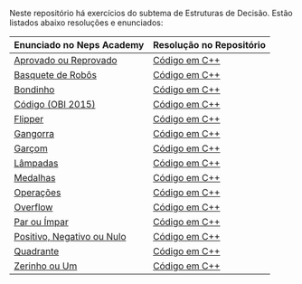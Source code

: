 Neste repositório há exercícios do subtema de Estruturas de Decisão. Estão listados abaixo resoluções e enunciados:

| **Enunciado no Neps Academy** | **Resolução no Repositório** |
|------------------------------------------------------------|--------------------------------------------------------------------------------------------------------------------------------------------------|
|[Aprovado ou Reprovado](https://neps.academy/br/exercise/86)|[Código em C++](https://github.com/AndreotiK/NepsAcademy/blob/main/Programação%20Básica/Estruturas%20de%20Decisão/Códigos/Aprovado%20ou%20Reprovado.cpp)  | 
|[Basquete de Robôs](https://neps.academy/br/exercise/162)   |[Código em C++](https://github.com/AndreotiK/NepsAcademy/blob/main/Programação%20Básica/Estruturas%20de%20Decisão/Códigos/Basquete%20de%20Robôs.cpp)      |
|[Bondinho](https://neps.academy/br/exercise/13)|[Código em C++](https://github.com/AndreotiK/NepsAcademy/blob/main/Programação%20Básica/Estruturas%20de%20Decisão/Códigos/Bondinho.cpp)|
|[Código (OBI 2015)](https://neps.academy/br/exercise/47)|[Código em C++](https://github.com/AndreotiK/NepsAcademy/blob/main/Programação%20Básica/Estruturas%20de%20Decisão/Códigos/Código%20(OBI%202015).cpp)|
|[Flipper](https://neps.academy/br/exercise/87)|[Código em C++](https://github.com/AndreotiK/NepsAcademy/blob/main/Programação%20Básica/Estruturas%20de%20Decisão/Códigos/Flipper.cpp)|
|[Gangorra](https://neps.academy/br/exercise/260)|[Código em C++](https://github.com/AndreotiK/NepsAcademy/blob/main/Programação%20Básica/Estruturas%20de%20Decisão/Códigos/Gangorra.cpp)|
|[Garçom](https://neps.academy/br/exercise/324)|[Código em C++](https://github.com/AndreotiK/NepsAcademy/blob/main/Programação%20Básica/Estruturas%20de%20Decisão/Códigos/Garçom.cpp)|
|[Lâmpadas](https://neps.academy/br/exercise/52)|[Código em C++](https://github.com/AndreotiK/NepsAcademy/blob/main/Programação%20Básica/Estruturas%20de%20Decisão/Códigos/Lâmpadas.cpp)|
|[Medalhas](https://neps.academy/br/exercise/2)|[Código em C++](https://github.com/AndreotiK/NepsAcademy/blob/main/Programação%20Básica/Estruturas%20de%20Decisão/Códigos/Medalhas.cpp)|
|[Operações](https://neps.academy/br/exercise/218)|[Código em C++](https://github.com/AndreotiK/NepsAcademy/blob/main/Programação%20Básica/Estruturas%20de%20Decisão/Códigos/Operações.cpp)|
|[Overflow](https://neps.academy/br/exercise/225)|[Código em C++](https://github.com/AndreotiK/NepsAcademy/blob/main/Programação%20Básica/Estruturas%20de%20Decisão/Códigos/Overflow.cpp)|
|[Par ou Ímpar](https://neps.academy/br/exercise/148)|[Código em C++](https://github.com/AndreotiK/NepsAcademy/blob/main/Programação%20Básica/Estruturas%20de%20Decisão/Códigos/Par%20ou%20Ímpar.cpp)|
|[Positivo, Negativo ou Nulo](https://neps.academy/br/exercise/145)|[Código em C++](https://github.com/AndreotiK/NepsAcademy/blob/main/Programação%20Básica/Estruturas%20de%20Decisão/Códigos/Positivo%2C%20Negativo%20ou%20Nulo.cpp)|
|[Quadrante](https://neps.academy/br/exercise/146)|[Código em C++](https://github.com/AndreotiK/NepsAcademy/blob/main/Programação%20Básica/Estruturas%20de%20Decisão/Códigos/Quadrante.cpp)|
|[Zerinho ou Um](https://neps.academy/br/exercise/88)|[Código em C++](https://github.com/AndreotiK/NepsAcademy/blob/main/Programação%20Básica/Estruturas%20de%20Decisão/Códigos/Zerinho%20ou%20Um.cpp)|
